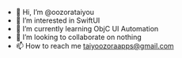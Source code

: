 - 👋 Hi, I’m @oozorataiyou
- 👀 I’m interested in SwiftUI
- 🌱 I’m currently learning ObjC UI Automation
- 💞️ I’m looking to collaborate on nothing
- 📫 How to reach me taiyoozoraapps@gmail.com
